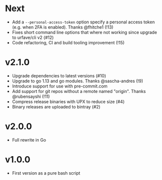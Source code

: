 # Next

- Add a `--personal-access-token` option specify a personal access token (e.g. when 2FA is enabled). Thanks @fhitche1 (!13)
- Fixes short command line options that where not working since upgrade to urfave/cli v2 (#12)
- Code refactoring, CI and build tooling improvement (!15)

# v2.1.0

- Upgrade dependencies to latest versions (#10)
- Upgrade to go 1.13 and go modules. Thanks @sascha-andres (!9)
- Introduce support for use with pre-commit.com
- Add support for git repos without a remote named "origin". Thanks @rubensayshi (!11)
- Compress release binaries with UPX to reduce size (#4)
- Binary releases are uploaded to bintray (#2)

# v2.0.0

- Full rewrite in Go

# v1.0.0

- First version as a pure bash script
